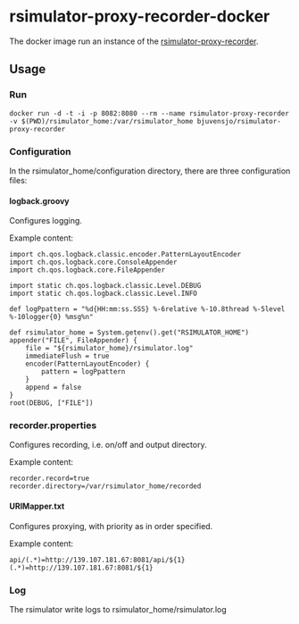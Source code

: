 # rsimulator-proxy-recorder-docker #

The docker image run an instance of the [rsimulator-proxy-recorder](https://github.com/bjuvensjo/rsimulator-proxy-recorder-docker).

## Usage ##

### Run ###

    docker run -d -t -i -p 8082:8080 --rm --name rsimulator-proxy-recorder -v $(PWD)/rsimulator_home:/var/rsimulator_home bjuvensjo/rsimulator-proxy-recorder

### Configuration ###

In the rsimulator_home/configuration directory, there are three configuration files:

#### logback.groovy ####

Configures logging.

Example content:

    import ch.qos.logback.classic.encoder.PatternLayoutEncoder
    import ch.qos.logback.core.ConsoleAppender
    import ch.qos.logback.core.FileAppender
    
    import static ch.qos.logback.classic.Level.DEBUG
    import static ch.qos.logback.classic.Level.INFO
    
    def logPpattern = "%d{HH:mm:ss.SSS} %-6relative %-10.8thread %-5level %-10logger{0} %msg%n"
    
    def rsimulator_home = System.getenv().get("RSIMULATOR_HOME")
    appender("FILE", FileAppender) {
        file = "${rsimulator_home}/rsimulator.log"
        immediateFlush = true
        encoder(PatternLayoutEncoder) {
            pattern = logPpattern
        }
        append = false
    }
    root(DEBUG, ["FILE"])

### recorder.properties ###

Configures recording, i.e. on/off and output directory.

Example content:

    recorder.record=true
    recorder.directory=/var/rsimulator_home/recorded

#### URIMapper.txt ####

Configures proxying, with priority as in order specified.

Example content:

    api/(.*)=http://139.107.181.67:8081/api/${1}
    (.*)=http://139.107.181.67:8081/${1}

### Log ###

The rsimulator write logs to rsimulator_home/rsimulator.log

